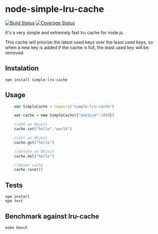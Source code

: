 node-simple-lru-cache
=====================

[![Build Status](https://travis-ci.org/gfestari/node-simple-lru-cache.svg?branch=master)](https://travis-ci.org/gfestari/node-simple-lru-cache) [![Coverage Status](https://img.shields.io/coveralls/gfestari/node-simple-lru-cache.svg)](https://coveralls.io/r/gfestari/node-simple-lru-cache)

It's a very simple and extremely fast lru cache for node.js.

This cache will priorize the latest used keys over the least used keys,
so when a new key is added if the cache is full, the least used key will be removed

## Instalation

    npm install simple-lru-cache

## Usage

````js
    var SimpleCache = require("simple-lru-cache")

    var cache = new SimpleCache({"maxSize":1000})

    //Add an Object
    cache.set("hello","world")

    //Get an Object
    cache.get("hello")

    //Delete an Object
    cache.del("hello")

    //Reset cache
    cache.reset()
````

## Tests

    npm install
    npm test

## Benchmark against lru-cache

    make bench
